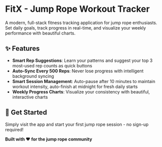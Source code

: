 # FitX - Jump Rope Workout Tracker

A modern, full-stack fitness tracking application for jump rope enthusiasts. Set daily goals, track progress in real-time, and visualize your weekly performance with beautiful charts.

## ✨ Features

- **Smart Rep Suggestions**: Learn your patterns and suggest your top 3 most-used rep counts as quick buttons
- **Auto-Sync Every 500 Reps**: Never lose progress with intelligent background syncing
- **Smart Session Management**: Auto-pause after 10 minutes to maintain workout intensity, auto-finish at midnight for fresh daily starts
- **Weekly Progress Charts**: Visualize your consistency with beautiful, interactive charts

## 🚀 Get Started

Simply visit the app and start your first jump rope session - no sign-up required!

**Built with ❤️ for the jump rope community**